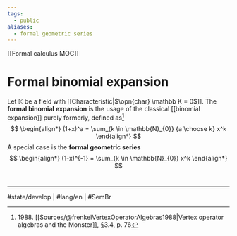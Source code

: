 ```yaml
---
tags:
  - public
aliases:
  - formal geometric series
---
```

[[Formal calculus MOC]]
# Formal binomial expansion

Let $\mathbb{K}$ be a field with [[Characteristic|$\opn{char} \mathbb K = 0$]].
The **formal binomial expansion** is the usage of the classical [[binomial expansion]] purely formerly, defined as[^1988]
$$
\begin{align*}
(1+x)^a = \sum_{k \in \mathbb{N}_{0}} {a \choose k} x^k
\end{align*}
$$
A special case is the **formal geometric series**
$$
\begin{align*}
(1-x)^{-1} = \sum_{k \in \mathbb{N}_{0}} x^k
\end{align*}
$$

  [^1988]: 1988\. [[Sources/@frenkelVertexOperatorAlgebras1988|Vertex operator algebras and the Monster]], §3.4, p. 76

#
---
#state/develop | #lang/en | #SemBr
